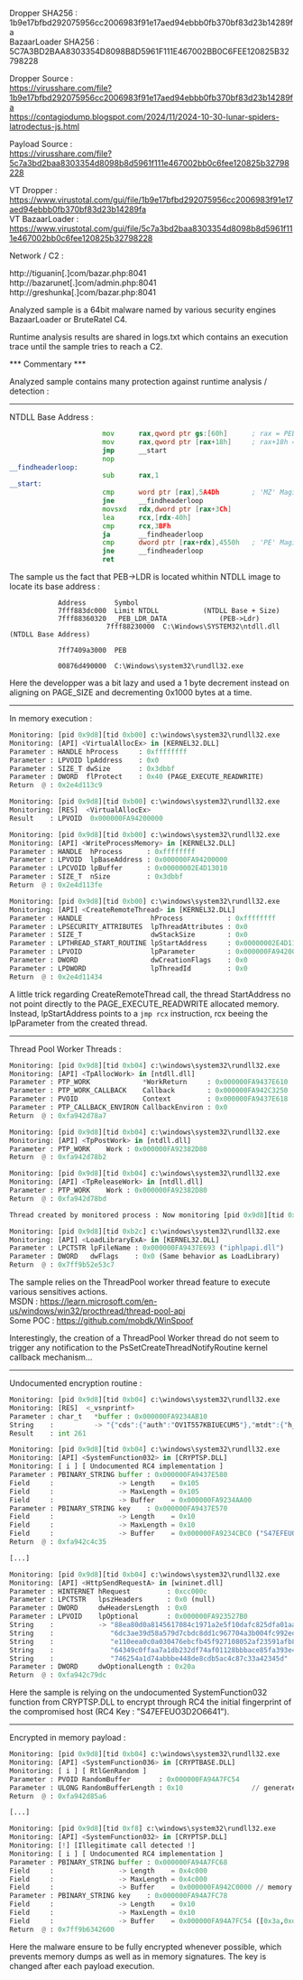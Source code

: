 Dropper SHA256 : 1b9e17bfbd292075956cc2006983f91e17aed94ebbb0fb370bf83d23b14289fa  
BazaarLoader SHA256 : 5C7A3BD2BAA8303354D8098B8D5961F111E467002BB0C6FEE120825B32798228  

Dropper Source :  
https://virusshare.com/file?1b9e17bfbd292075956cc2006983f91e17aed94ebbb0fb370bf83d23b14289fa  
https://contagiodump.blogspot.com/2024/11/2024-10-30-lunar-spiders-latrodectus-js.html  

Payload Source :  
https://virusshare.com/file?5c7a3bd2baa8303354d8098b8d5961f111e467002bb0c6fee120825b32798228  


VT Dropper : https://www.virustotal.com/gui/file/1b9e17bfbd292075956cc2006983f91e17aed94ebbb0fb370bf83d23b14289fa  
VT BazaarLoader : https://www.virustotal.com/gui/file/5c7a3bd2baa8303354d8098b8d5961f111e467002bb0c6fee120825b32798228  

Network / C2 :

http://tiguanin[.]com/bazar.php:8041  
http://bazarunet[.]com/admin.php:8041  
http://greshunka[.]com/bazar.php:8041 

Analyzed sample is a 64bit malware named by various security engines BazaarLoader or BruteRatel C4.

Runtime analysis results are shared in logs.txt which contains an execution trace until the sample tries to reach a C2.

*** Commentary *** 

Analyzed sample contains many protection against runtime analysis / detection :

---

NTDLL Base Address :

```asm
                       mov   	rax,qword ptr gs:[60h]  	; rax = PEB
                       mov     	rax,qword ptr [rax+18h] 	; rax+18h = PEB->LDR
                       jmp     	__start
                       nop
__findheaderloop: 
                       sub     	rax,1
__start: 
                       cmp     	word ptr [rax],5A4Dh 		; 'MZ' Magic
                       jne     	__findheaderloop
                       movsxd  	rdx,dword ptr [rax+3Ch]
                       lea     	rcx,[rdx-40h]
                       cmp     	rcx,3BFh
                       ja      	__findheaderloop
                       cmp     	dword ptr [rax+rdx],4550h	; 'PE' Magic
                       jne     	__findheaderloop
                       ret
```

The sample us the fact that PEB->LDR is located whithin NTDLL image to locate its base address : 

```
            Address  	  Symbol							
			7fff883dc000  Limit NTDLL			(NTDLL Base + Size)
			7fff88360320  _PEB_LDR_DATA 			(PEB->Ldr)
                        7fff88230000  C:\Windows\SYSTEM32\ntdll.dll	(NTDLL Base Address)
			
			7ff7409a3000  PEB
			
			00876d490000  C:\Windows\system32\rundll32.exe
```

Here the developper was a bit lazy and used a 1 byte decrement instead on aligning on PAGE_SIZE and decrementing 0x1000 bytes at a time.

---

In memory execution :

```python
Monitoring: [pid 0x9d8][tid 0xb00] c:\windows\system32\rundll32.exe
Monitoring: [API] <VirtualAllocEx> in [KERNEL32.DLL] 
Parameter : HANDLE hProcess     : 0xffffffff
Parameter : LPVOID lpAddress    : 0x0
Parameter : SIZE_T dwSize       : 0x3dbbf
Parameter : DWORD  flProtect    : 0x40 (PAGE_EXECUTE_READWRITE)
Return  @ : 0x2e4d113c9

Monitoring: [pid 0x9d8][tid 0xb00] c:\windows\system32\rundll32.exe
Monitoring: [RES]  <VirtualAllocEx>
Result    : LPVOID  0x000000FA94200000

Monitoring: [pid 0x9d8][tid 0xb00] c:\windows\system32\rundll32.exe
Monitoring: [API] <WriteProcessMemory> in [KERNEL32.DLL] 
Parameter : HANDLE  hProcess      : 0xffffffff
Parameter : LPVOID  lpBaseAddress : 0x000000FA94200000
Parameter : LPCVOID lpBuffer      : 0x00000002E4D13010
Parameter : SIZE_T  nSize         : 0x3dbbf
Return  @ : 0x2e4d113fe

Monitoring: [pid 0x9d8][tid 0xb00] c:\windows\system32\rundll32.exe
Monitoring: [API] <CreateRemoteThread> in [KERNEL32.DLL] 
Parameter : HANDLE                 hProcess           : 0xffffffff
Parameter : LPSECURITY_ATTRIBUTES  lpThreadAttributes : 0x0
Parameter : SIZE_T                 dwStackSize        : 0x0
Parameter : LPTHREAD_START_ROUTINE lpStartAddress     : 0x00000002E4D11370
Parameter : LPVOID                 lpParameter        : 0x000000FA94200000
Parameter : DWORD                  dwCreationFlags    : 0x0
Parameter : LPDWORD                lpThreadId         : 0x0
Return  @ : 0x2e4d11434
```

A little trick regarding CreateRemoteThread call, the thread StartAddress no not point directly to the PAGE_EXECUTE_READWRITE allocated memory. Instead, lpStartAddress points to a `jmp rcx` instruction, rcx beeing the lpParameter from the created thread.  

--- 

Thread Pool Worker Threads :

```python
Monitoring: [pid 0x9d8][tid 0xb04] c:\windows\system32\rundll32.exe
Monitoring: [API] <TpAllocWork> in [ntdll.dll] 
Parameter : PTP_WORK             *WorkReturn     : 0x000000FA9437E610
Parameter : PTP_WORK_CALLBACK    Callback        : 0x000000FA942C3250
Parameter : PVOID                Context         : 0x000000FA9437E618
Parameter : PTP_CALLBACK_ENVIRON CallbackEnviron : 0x0
Return  @ : 0xfa942d78a7

Monitoring: [pid 0x9d8][tid 0xb04] c:\windows\system32\rundll32.exe
Monitoring: [API] <TpPostWork> in [ntdll.dll] 
Parameter : PTP_WORK    Work : 0x000000FA92382D80
Return  @ : 0xfa942d78b2

Monitoring: [pid 0x9d8][tid 0xb04] c:\windows\system32\rundll32.exe
Monitoring: [API] <TpReleaseWork> in [ntdll.dll] 
Parameter : PTP_WORK    Work : 0x000000FA92382D80
Return  @ : 0xfa942d78bd

Thread created by monitored process : Now monitoring [pid 0x9d8][tid 0xb2c] // ThreadPool Worker Thread

Monitoring: [pid 0x9d8][tid 0xb2c] c:\windows\system32\rundll32.exe 
Monitoring: [API] <LoadLibraryExA> in [KERNEL32.DLL] 
Parameter : LPCTSTR lpFileName : 0x000000FA9437E693 ("iphlpapi.dll")        // DLL loaded by the worker thread
Parameter : DWORD   dwFlags    : 0x0 (Same behavior as LoadLibrary)
Return  @ : 0x7ff9b52e53c7                                                  // return address in NTDLL
```

The sample relies on the ThreadPool worker thread feature to execute various sensitives actions.  
MSDN : https://learn.microsoft.com/en-us/windows/win32/procthread/thread-pool-api  
Some POC : https://github.com/mobdk/WinSpoof  

Interestingly, the creation of a ThreadPool Worker thread do not seem to trigger any notification to the PsSetCreateThreadNotifyRoutine kernel callback mechanism...

--- 

Undocumented encryption routine :

```python
Monitoring: [pid 0x9d8][tid 0xb04] c:\windows\system32\rundll32.exe
Monitoring: [RES]  <_vsnprintf>
Parameter : char_t   *buffer : 0x000000FA9234AB10
String    :          -> "{"cds":{"auth":"OV1T557KBIUECUM5"},"mtdt":{"h_name":"home","wver":"x64/6.3","ip":"10.0.2.15","arch":"x64", "bld":"9600","p_name":"QwA6AFwAVwBpAG4AZABvAHcAcwBcAHMAeQBzAHQAZQBtADMAMgBcAHIAdQBuAGQAbABsADMAMgAuAGUAeABlAA==","uid":"user","pid":"2520","tid":"2820"}}"
Result    : int 261

Monitoring: [pid 0x9d8][tid 0xb04] c:\windows\system32\rundll32.exe
Monitoring: [API] <SystemFunction032> in [CRYPTSP.DLL] 
Monitoring: [ i ] [ Undocumented RC4 implementation ]
Parameter : PBINARY_STRING buffer : 0x000000FA9437E580
Field     :                -> Length    = 0x105
Field     :                -> MaxLength = 0x105
Field     :                -> Buffer    = 0x000000FA9234AA00 
Parameter : PBINARY_STRING key    : 0x000000FA9437E570
Field     :                -> Length    = 0x10
Field     :                -> MaxLength = 0x10
Field     :                -> Buffer    = 0x000000FA9234CBC0 ("S47EFEUO3D2O6641")
Return  @ : 0xfa942c4c35

[...]

Monitoring: [pid 0x9d8][tid 0xb04] c:\windows\system32\rundll32.exe
Monitoring: [API] <HttpSendRequestA> in [wininet.dll] 
Parameter : HINTERNET hRequest         : 0xcc000c
Parameter : LPCTSTR   lpszHeaders      : 0x0 (null)
Parameter : DWORD     dwHeadersLength  : 0x0
Parameter : LPVOID    lpOptional       : 0x000000FA923527B0
String    :           -> "88ea80d0a8145617084c1971a2e5f10dafc825dfa01aa9131c31eed2159e33380dff1f6c5b2b0f95bf9e3eccd60c1d280c96fa1f4acd82ac6739fad4"
String    :              "6dc3ae39d58a579d7cbdc8dd1c967704a3b004fc992ed35d75e2703445c5bb2b19fb645ca258fa35101d4f173c9b3c3b0f9c9cb98e06f588208a2ec5"
String    :              "e110eea0c0a030476ebcfb45f927108052af23591afb825078d85afa7137b4c160f29e08c276f2d7480b13b783b202c8cd7edaab47f5d3d68c20b176"
String    :              "64349c0ffaa7a1db232df74af01128bbbace85fa393e4986135462c5afbeb7869512bd7a573fb57ffccdf0df421aa0d128b895c68be4d67693dfc2bb"
String    :              "746254a1d74abbbe448de8cdb5ac4c87c33a42345d"
Parameter : DWORD     dwOptionalLength : 0x20a
Return  @ : 0xfa942c79dc
```

Here the sample is relying on the undocumented SystemFunction032 function from CRYPTSP.DLL to encrypt through RC4 the initial fingerprint of the compromised host (RC4 Key : "S47EFEUO3D2O6641").

--- 

Encrypted in memory payload :

```python
Monitoring: [pid 0x9d8][tid 0xb04] c:\windows\system32\rundll32.exe
Monitoring: [API] <SystemFunction036> in [CRYPTBASE.DLL] 
Monitoring: [ i ] [ RtlGenRandom ]
Parameter : PVOID RandomBuffer       : 0x000000FA94A7FC54
Parameter : ULONG RandomBufferLength : 0x10                 // generate a random 16byte key
Return  @ : 0xfa942d85a6

[...]

Monitoring: [pid 0x9d8][tid 0xf8] c:\windows\system32\rundll32.exe
Monitoring: [API] <SystemFunction032> in [CRYPTSP.DLL] 
Monitoring: [!] [Illegitimate call detected !]
Monitoring: [ i ] [ Undocumented RC4 implementation ]
Parameter : PBINARY_STRING buffer : 0x000000FA94A7FC68
Field     :                -> Length    = 0x4c000
Field     :                -> MaxLength = 0x4c000
Field     :                -> Buffer    = 0x000000FA942C0000 // memory allocate for the CreateRemoteThreadCall (see above)
Parameter : PBINARY_STRING key    : 0x000000FA94A7FC78
Field     :                -> Length    = 0x10
Field     :                -> MaxLength = 0x10
Field     :                -> Buffer    = 0x000000FA94A7FC54 ([0x3a,0xd,0x53,0xf4,0x17,0x47,0x50,0xe3,0x27,0x3d,0x4f,0x63,0x88,0xd,0xf4,0x50])
Return  @ : 0x7ff9b6342600
```

Here the malware ensure to be fully encrypted whenever possible, which prevents memory dumps as well as in memory signatures.
The key is changed  after each payload execution.
